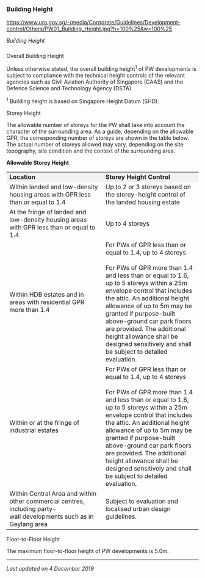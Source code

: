 ### Building Height

<https://www.ura.gov.sg/-/media/Corporate/Guidelines/Development-control/Others/PW01_Building_Height.jpg?h=100%25&w=100%25>

*Building Height*

### 

<a href="#Overall-Building-Height" class="collapsible collapsed"
data-toggle="collapse"></a>

Overall Building Height

Unless otherwise stated, the overall building height<sup>1</sup> of PW
developments is subject to compliance with the technical height
controls of the relevant agencies such as Civil Aviation Authority of
Singapore (CAAS) and the Defence Science and Technology Agency (DSTA). 

<sup>1</sup> Building height is based on Singapore Height Datum (SHD). 

<a href="#Storey-Height" class="collapsible collapsed"
data-toggle="collapse"></a>

Storey Height

The allowable number of storeys for the PW shall take into account the
character of the surrounding area. As a guide, depending on the
allowable GPR, the corresponding number of storeys are shown in the
table below. The actual number of storeys allowed may vary, depending on
the site topography, site condition and the context of the surrounding
area.

**Allowable Storey Height**

<table>
<colgroup>
<col style="width: 50%" />
<col style="width: 50%" />
</colgroup>
<tbody>
<tr class="odd">
<td
style="width: 50%; background-color: #f2f2f2"><strong>Location</strong></td>
<td style="width: 50%; background-color: #f2f2f2"><strong>Storey Height
Control</strong></td>
</tr>
<tr class="even">
<td>Within landed and low-density housing areas with GPR less than or
equal to 1.4</td>
<td>Up to 2 or 3 storeys based on the storey-height control of the
landed housing estate</td>
</tr>
<tr class="odd">
<td>At the fringe of landed and low-density housing areas with GPR less
than or equal to 1.4</td>
<td>Up to 4 storeys</td>
</tr>
<tr class="even">
<td>Within HDB estates and in areas with residential GPR more than
1.4</td>
<td>For PWs of GPR less than or equal to 1.4, up to 4 storeys<br />
<br />
For PWs of GPR more than 1.4 and less than or equal to 1.6, up to 5
storeys within a 25m envelope control that includes the attic<span>. An
additional height allowance of up to 5m may be granted if purpose-built
above-ground car park floors are provided. The additional height
allowance shall be designed sensitively and shall be subject to detailed
evaluation.</span></td>
</tr>
<tr class="odd">
<td>Within or at the fringe of industrial estates</td>
<td>For PWs of GPR less than or equal to 1.4, up to 4 storeys<br />
<br />
For PWs of GPR more than 1.4 and less than or equal to 1.6, up to 5
storeys within a 25m envelope control that includes the attic<span>. An
additional height allowance of up to 5m may be granted if purpose-built
above-ground car park floors are provided. The additional height
allowance shall be designed sensitively and shall be subject to detailed
evaluation.</span></td>
</tr>
<tr class="even">
<td>Within Central Area and within other commercial centres, including
party-wall developments such as in Geylang area</td>
<td>Subject to evaluation and localised urban design guidelines.</td>
</tr>
</tbody>
</table>

  

<a href="#Floor-to-Floor-Height" class="collapsible collapsed"
data-toggle="collapse"></a>

Floor-to-Floor Height

The maximum floor-to-floor height of PW developments is 5.0m.

------------------------------------------------------------------------

*Last updated on 4 December 2019*
